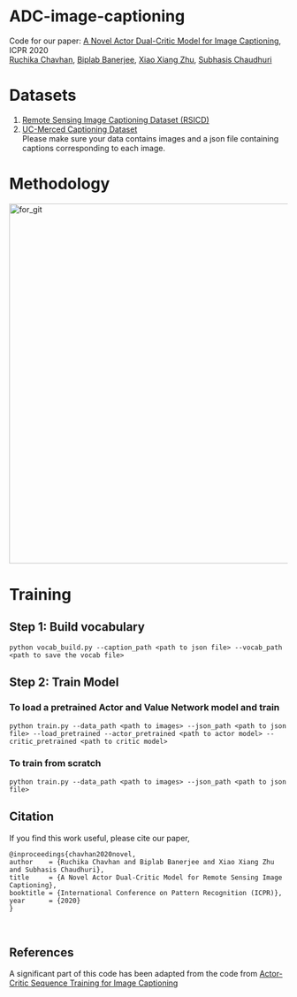 # ADC-image-captioning
Code for our paper: [A Novel Actor Dual-Critic Model for Image Captioning](https://arxiv.org/abs/2010.01999), ICPR 2020 <br>
[Ruchika Chavhan](https://ruchikachavhan.github.io/), [Biplab Banerjee](https://biplab-banerjee.github.io/), [Xiao Xiang Zhu](https://www.lrg.tum.de/sipeo/home/), [Subhasis Chaudhuri](https://www.ee.iitb.ac.in/~sc/)

# Datasets
1) [Remote Sensing Image Captioning Dataset (RSICD)](https://github.com/201528014227051/RSICD_optimal) <br>
2) [UC-Merced Captioning Dataset](http://vision.ucmerced.edu/datasets/) <br> 
Please make sure your data contains images and a json file containing captions corresponding to each image. 

# Methodology
<img width="651" alt="for_git" src="https://user-images.githubusercontent.com/32021556/106123090-7ebd2d00-617f-11eb-9908-5ccfb69ed1a1.PNG">

# Training

## Step 1: Build vocabulary

```
python vocab_build.py --caption_path <path to json file> --vocab_path <path to save the vocab file>
```
  
## Step 2: Train Model

### To load a pretrained Actor and Value Network model and train 

```
python train.py --data_path <path to images> --json_path <path to json file> --load_pretrained --actor_pretrained <path to actor model> --critic_pretrained <path to critic model>
```
  
### To train from scratch
```
python train.py --data_path <path to images> --json_path <path to json file>
```

## Citation
If you find this work useful, please cite our paper, 
```
@inproceedings{chavhan2020novel,
author    = {Ruchika Chavhan and Biplab Banerjee and Xiao Xiang Zhu and Subhasis Chaudhuri},
title     = {A Novel Actor Dual-Critic Model for Remote Sensing Image Captioning},
booktitle = {International Conference on Pattern Recognition (ICPR)},
year      = {2020}
}
```
<br> 

## References
A significant part of this code has been adapted from the code from [Actor-Critic Sequence Training for Image Captioning](https://arxiv.org/abs/1706.09601)
